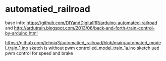 # automatied_railroad
base info: https://github.com/DIYandDigitalRR/arduino-automated-railroad and http://ardutrain.blogspot.com/2013/06/back-and-forth-train-control-by-arduino.html

https://github.com/tehniq3/automatied_railroad/blob/main/automated_model_train_1.ino sketch is without pwm
controlled_model_train_1a.ino sketch ued pwm control for speed and brake

